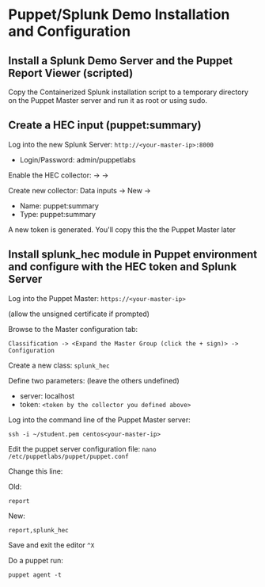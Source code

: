 Puppet/Splunk Demo Installation and Configuration
==============

Install a Splunk Demo Server and the Puppet Report Viewer (scripted)
-----------

Copy the Containerized Splunk installation script to a temporary directory on
the Puppet Master server and run it as root or using sudo.

Create a HEC input (puppet:summary)
-----------
Log into the new Splunk Server: `http://<your-master-ip>:8000`
- Login/Password: admin/puppetlabs

Enable the HEC collector: -> -> 

Create new collector: Data inputs -> New -> 
- Name: puppet:summary
- Type: puppet:summary

A new token is generated. You'll copy this the the Puppet Master later

Install splunk_hec module in Puppet environment and configure with the HEC token and Splunk Server
------------
Log into the Puppet Master: `https://<your-master-ip>`

(allow the unsigned certificate if prompted)

Browse to the Master configuration tab:

`Classification -> <Expand the Master Group (click the + sign)> -> Configuration`

Create a new class:
`splunk_hec`

Define two parameters: (leave the others undefined)
- server: localhost
- token: `<token by the collector you defined above>`

Log into the command line of the Puppet Master server:

`ssh -i ~/student.pem centos<your-master-ip>`

Edit the puppet server configuration file:
`nano /etc/puppetlabs/puppet/puppet.conf`

Change this line:

Old:

`report`

New:

`report,splunk_hec`

Save and exit the editor
`^X`

Do a puppet run:

`puppet agent -t`

